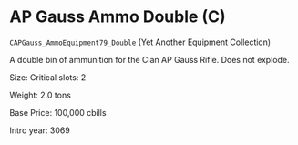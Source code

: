 # AP Gauss Ammo Double (C)

`CAPGauss_AmmoEquipment79_Double` (Yet Another Equipment Collection)

A double bin of ammunition for the Clan AP Gauss Rifle. Does not explode.

Size: Critical slots: 2

Weight: 2.0 tons

Base Price: 100,000 cbills

Intro year: 3069

